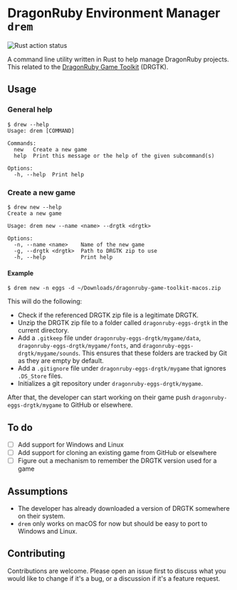 # DragonRuby Environment Manager `drem`

![Rust action status](https://github.com/petros/drem/actions/workflows/rust.yml/badge.svg)

A command line utility written in Rust to help manage DragonRuby projects. This related to the [DragonRuby Game Toolkit](https://dragonruby.org/toolkit/game) (DRGTK).

## Usage

### General help

```
$ drew --help
Usage: drem [COMMAND]

Commands:
  new   Create a new game
  help  Print this message or the help of the given subcommand(s)

Options:
  -h, --help  Print help
```

### Create a new game

```
$ drew new --help
Create a new game

Usage: drem new --name <name> --drgtk <drgtk>

Options:
  -n, --name <name>    Name of the new game
  -g, --drgtk <drgtk>  Path to DRGTK zip to use
  -h, --help           Print help
```

#### Example

```
$ drem new -n eggs -d ~/Downloads/dragonruby-game-toolkit-macos.zip
```

This will do the following:
- Check if the referenced DRGTK zip file is a legitimate DRGTK.
- Unzip the DRGTK zip file to a folder called `dragonruby-eggs-drgtk` in the current directory.
- Add a `.gitkeep` file under `dragonruby-eggs-drgtk/mygame/data`, `dragonruby-eggs-drgtk/mygame/fonts`, and `dragonruby-eggs-drgtk/mygame/sounds`. This ensures that these folders are tracked by Git as they are empty by default.
- Add a `.gitignore` file under `dragonruby-eggs-drgtk/mygame` that ignores `.DS_Store` files.
- Initializes a git repository under `dragonruby-eggs-drgtk/mygame`.

After that, the developer can start working on their game push `dragonruby-eggs-drgtk/mygame` to GitHub or elsewhere.

## To do

- [ ] Add support for Windows and Linux
- [ ] Add support for cloning an existing game from GitHub or elsewhere
- [ ] Figure out a mechanism to remember the DRGTK version used for a game

## Assumptions

- The developer has already downloaded a version of DRGTK somewhere on their system.
- `drem` only works on macOS for now but should be easy to port to Windows and Linux.

## Contributing

Contributions are welcome. Please open an issue first to discuss what you would like to change if it's a bug, or a discussion if it's a feature request.
